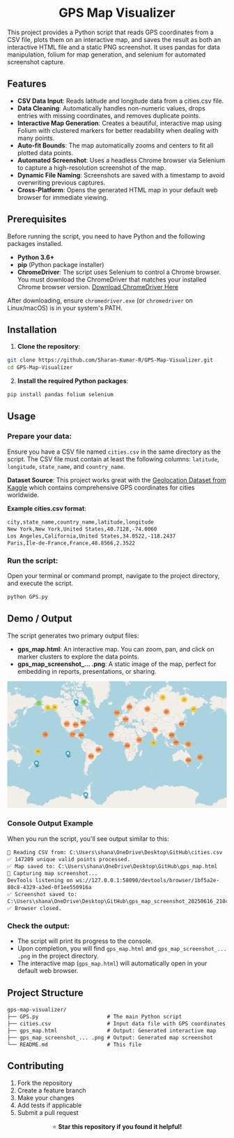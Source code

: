 
<h1 align="center">GPS Map Visualizer</h1>

This project provides a Python script that reads GPS coordinates from a CSV file, plots them on an interactive map, and saves the result as both an interactive HTML file and a static PNG screenshot. It uses pandas for data manipulation, folium for map generation, and selenium for automated screenshot capture.

## Features

- **CSV Data Input**: Reads latitude and longitude data from a cities.csv file.
- **Data Cleaning**: Automatically handles non-numeric values, drops entries with missing coordinates, and removes duplicate points.
- **Interactive Map Generation**: Creates a beautiful, interactive map using Folium with clustered markers for better readability when dealing with many points.
- **Auto-fit Bounds**: The map automatically zooms and centers to fit all plotted data points.
- **Automated Screenshot**: Uses a headless Chrome browser via Selenium to capture a high-resolution screenshot of the map.
- **Dynamic File Naming**: Screenshots are saved with a timestamp to avoid overwriting previous captures.
- **Cross-Platform**: Opens the generated HTML map in your default web browser for immediate viewing.

## Prerequisites

Before running the script, you need to have Python and the following packages installed.

- **Python 3.6+**
- **pip** (Python package installer)
- **ChromeDriver**: The script uses Selenium to control a Chrome browser. You must download the ChromeDriver that matches your installed Chrome browser version. [Download ChromeDriver Here](https://chromedriver.chromium.org/)

After downloading, ensure `chromedriver.exe` (or `chromedriver` on Linux/macOS) is in your system's PATH.

## Installation

1. **Clone the repository**:
```bash
git clone https://github.com/Sharan-Kumar-R/GPS-Map-Visualizer.git
cd GPS-Map-Visualizer
```

2. **Install the required Python packages**:
```bash
pip install pandas folium selenium
```

## Usage

### Prepare your data:
Ensure you have a CSV file named `cities.csv` in the same directory as the script.
The CSV file must contain at least the following columns: `latitude`, `longitude`, `state_name`, and `country_name`.

**Dataset Source**: This project works great with the [Geolocation Dataset from Kaggle](https://www.kaggle.com/datasets/liewyousheng/geolocation?resource=download) which contains comprehensive GPS coordinates for cities worldwide.

**Example cities.csv format**:
```csv
city,state_name,country_name,latitude,longitude
New York,New York,United States,40.7128,-74.0060
Los Angeles,California,United States,34.0522,-118.2437
Paris,Île-de-France,France,48.8566,2.3522
```

### Run the script:
Open your terminal or command prompt, navigate to the project directory, and execute the script.

```bash
python GPS.py
```

## Demo / Output

The script generates two primary output files:

- **gps_map.html**: An interactive map. You can zoom, pan, and click on marker clusters to explore the data points.
- **gps_map_screenshot_... .png**: A static image of the map, perfect for embedding in reports, presentations, or sharing.

![alt text](https://github.com/Sharan-Kumar-R/GPS-Map-Visualizer/blob/main/Map_Plotted.png)

### Console Output Example
When you run the script, you'll see output similar to this:

```
📂 Reading CSV from: C:\Users\shana\OneDrive\Desktop\GitHub\cities.csv
✅ 147209 unique valid points processed.
✅ Map saved to: C:\Users\shana\OneDrive\Desktop\GitHub\gps_map.html
📸 Capturing map screenshot...
DevTools listening on ws://127.0.0.1:58090/devtools/browser/1bf5a2e-80c8-4329-a3ed-0f1ee550916a
✅ Screenshot saved to: C:\Users\shana\OneDrive\Desktop\GitHub\gps_map_screenshot_20250616_210420.png
✅ Browser closed.
```

### Check the output:
- The script will print its progress to the console.
- Upon completion, you will find `gps_map.html` and `gps_map_screenshot_... .png` in the project directory.
- The interactive map (`gps_map.html`) will automatically open in your default web browser.

## Project Structure

```
gps-map-visualizer/
├── GPS.py                      # The main Python script
├── cities.csv                  # Input data file with GPS coordinates
├── gps_map.html                # Output: Generated interactive map
├── gps_map_screenshot_... .png # Output: Generated map screenshot
└── README.md                   # This file
```

## Contributing

1. Fork the repository
2. Create a feature branch
3. Make your changes
4. Add tests if applicable
5. Submit a pull request

<p align="center">
⭐ <strong>Star this repository if you found it helpful!</strong>
</p>
